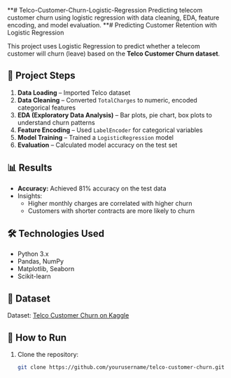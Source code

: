 **# Telco-Customer-Churn-Logistic-Regression
Predicting telecom customer churn using logistic regression with data cleaning, EDA, feature encoding, and model evaluation.
**# Predicting Customer Retention with Logistic Regression

This project uses Logistic Regression to predict whether a telecom customer will churn (leave) based on the **Telco Customer Churn dataset**.

## 📌 Project Steps
1. **Data Loading** – Imported Telco dataset
2. **Data Cleaning** – Converted `TotalCharges` to numeric, encoded categorical features
3. **EDA (Exploratory Data Analysis)** – Bar plots, pie chart, box plots to understand churn patterns
4. **Feature Encoding** – Used `LabelEncoder` for categorical variables
5. **Model Training** – Trained a `LogisticRegression` model
6. **Evaluation** – Calculated model accuracy on the test set

## 📊 Results
- **Accuracy:** Achieved 81% accuracy on the test data  
- Insights:
  - Higher monthly charges are correlated with higher churn
  - Customers with shorter contracts are more likely to churn

## 🛠️ Technologies Used
- Python 3.x
- Pandas, NumPy
- Matplotlib, Seaborn
- Scikit-learn

## 📂 Dataset
Dataset: [Telco Customer Churn on Kaggle](https://www.kaggle.com/blastchar/telco-customer-churn)

## 🚀 How to Run
1. Clone the repository:
   ```bash
   git clone https://github.com/yourusername/telco-customer-churn.git
